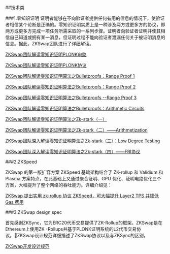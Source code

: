 ##技术类

###1.零知识证明
证明者能够在不向验证者提供任何有用的信息的情况下，使验证者相信某个论断是正确的。零知识证明实质上是一种涉及两方或更多方的协议，即两方或更多方完成一项任务所需采取的一系列步骤。证明者向验证者证明并使其相信自己知道或拥有某一消息，但证明过程不能向验证者泄漏任何关于被证明消息的信息。据此，ZKSwap团队进行了详细解读。

[ZKSwap团队解读零知识证明PLONK电路](https://zks.org/zh/blog/12)

[ZKSwap团队解读零知识证明PLONK协议](https://zks.org/zh/blog/13)

[ZKSwap团队解读零知识证明算法之Bulletproofs：Range Proof 1](https://zks.org/zh/blog/14)

[ZKSwap团队解读零知识证明算法之Bulletproofs：Range Proof 2](https://zks.org/zh/blog/15)

[ZKSwap团队解读零知识证明算法之Bulletproofs --Range Proof 3](https://zks.org/zh/blog/16)

[ZKSwap团队解读零知识证明算法之Bulletproofs：Arithmetic Circuits](https://zks.org/zh/blog/18)

[ZKSwap团队解读零知识证明算法之Zk-stark（一）](https://zks.org/zh/blog/21)

[ZKSwap团队解读零知识证明算法之Zk-stark（二）——Arithmetization](https://zks.org/zh/blog/22)

[ZKSwap团队深入解读零知识证明算法之Zk-stark（三）：Low Degree Testing](https://zks.org/zh/blog/23)

[ZKSwap团队深入解读零知识证明算法之Zk-stark（四）——FRI协议](https://zks.org/zh/blog/24)



###2.ZKSpeed

ZKSwap 的第一版扩容方案 ZKSpeed 基础架构结合了 ZK-rollup 和 Validium 和 Plasma 方案特点，在此基础上又通过聚合证明、GPU 优化、证明电路优化三个方案，大幅提升了整个网络的吞吐能力。详细介绍见：

[ZKSwap 提出实用 zk-rollup 协议 ZKSpeed，可大幅提升 Layer2 TPS 并降低 Gas 费用](https://zks.org/zh/blog/30)


###3.ZKSwap design spec

首先感谢ZKSync，它为ERC20代币交易提供了ZK-Rollup的框架。ZKSwap是在Ethereum上使用ZK -Rollups并基于PLONK证明系统的L2代币交易协议。ZKSwap设计规范详细描述了ZKSwap协议以及与ZKSync的区别。

[ZKSwap开发设计规范](https://github.com/l2labs/zkswap-spec)
